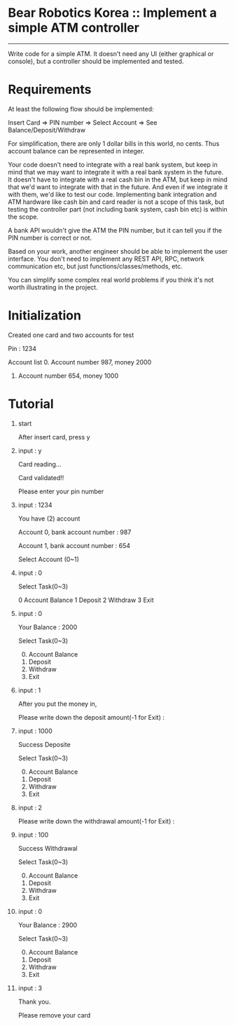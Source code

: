 # Bear Robotics Korea :: Implement a simple ATM controller

--------

Write code for a simple ATM. It doesn't need any UI (either graphical or console), but a controller should be implemented and tested.

# Requirements
At least the following flow should be implemented:

Insert Card => PIN number => Select Account => See Balance/Deposit/Withdraw



For simplification, there are only 1 dollar bills in this world, no cents. Thus account balance can be represented in integer.



Your code doesn't need to integrate with a real bank system, but keep in mind that we may want to integrate it with a real bank system in the future. It doesn't have to integrate with a real cash bin in the ATM, but keep in mind that we'd want to integrate with that in the future. And even if we integrate it with them, we'd like to test our code. Implementing bank integration and ATM hardware like cash bin and card reader is not a scope of this task, but testing the controller part (not including bank system, cash bin etc) is within the scope.



A bank API wouldn't give the ATM the PIN number, but it can tell you if the PIN number is correct or not.



Based on your work, another engineer should be able to implement the user interface. You don't need to implement any REST API, RPC, network communication etc, but just functions/classes/methods, etc.



You can simplify some complex real world problems if you think it's not worth illustrating in the project.

# Initialization
Created one card and two accounts for test

Pin : 1234

Account list
0. Account number 987, money 2000
1. Account number 654, money 1000

# Tutorial

1. start

	After insert card, press y

2. input : y

	Card reading...

	Card validated!!

	Please enter your pin number

3. input : 1234

	You have (2) account

	Account 0, bank account number : 987

	Account 1, bank account number : 654

	Select Account (0~1)

4. input : 0

	Select Task(0~3)

	0 Account Balance
	1 Deposit
	2 Withdraw
	3 Exit

5. input : 0

	Your Balance : 2000


	Select Task(0~3)

	0. Account Balance
	1. Deposit
	2. Withdraw
	3. Exit

6. input : 1

	After you put the money in,

	Please write down the deposit amount(-1 for Exit) :

7. input : 1000

	Success Deposite

	Select Task(0~3)

	0. Account Balance
	1. Deposit
	2. Withdraw
	3. Exit

8. input : 2

	Please write down the withdrawal amount(-1 for Exit) :

9. input : 100

	Success Withdrawal

	Select Task(0~3)

	0. Account Balance
	1. Deposit
	2. Withdraw
	3. Exit

10. input : 0

	Your Balance : 2900


	Select Task(0~3)

	0. Account Balance
	1. Deposit
	2. Withdraw
	3. Exit


11. input : 3

	Thank you.

	Please remove your card

